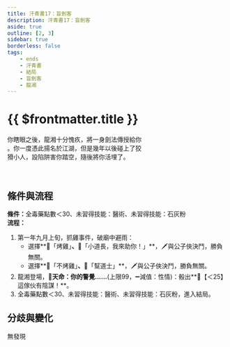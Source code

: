 ```yaml
---
title: 汗青書17：盲劍客
description: 汗青書17：盲劍客
aside: true
outline: [2, 3]
sidebar: true
borderless: false
tags:
    - ends
    - 汗青書
    - 結局
    - 盲劍客
    - 龍湘
---
```


# {{ $frontmatter.title }}

<EndBackground no=17 title="盲劍客">
你瞎眼之後，龍湘十分愧疚，將一身劍法傳授給你<br>
。你一度憑此揚名於江湖，但是幾年以後碰上了狡<br>
猾小人，設陷阱害你踏空，隨後將你活埋了。<br>
<br>
<br>
</EndBackground>

## 條件與流程

<b>條件：</b>全毒藥點數＜30、未習得技能：醫術、未習得技能：石灰粉<br>
<b>流程：</b><br>

1. 第一年九月上旬，抓雞事件，破廟中避雨：
   + 選擇**📖「烤雞」**、**📖「小道長，我來助你！」**，🗡️與公子俠決鬥，勝負無關。
   + 選擇**📖「不烤雞」**、**📖「幫道士」**，🗡️與公子俠決鬥，勝負無關。
2. 龍湘登場，**🎲天命：你的警覺......**(上限99，➖減值：性情)：骰出**🧾【＜25】這傢伙有陰謀！**。
3. 全毒藥點數＜30、未習得技能：醫術、未習得技能：石灰粉，進入結局。
 

## 分歧與變化
無發現
